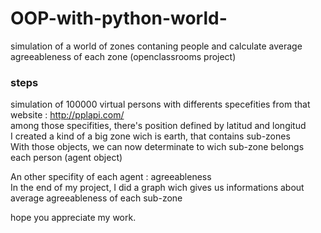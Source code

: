 # OOP-with-python-world-
simulation of a world of zones contaning people and calculate average agreeableness of each zone (openclassrooms project)

### steps

simulation of 100000 virtual persons with differents specefities from that website : http://pplapi.com/  
among those specifities, there's position defined by latitud and longitud  
I created a kind of a big zone wich is earth, that contains sub-zones  
With those objects, we can now determinate to wich sub-zone belongs each person (agent object)  
  
An other specifity of each agent : agreeableness  
In the end of my project, I did a graph wich gives us informations about average agreeableness of each sub-zone  
  
hope you appreciate my work.  
